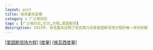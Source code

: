 ```yaml
---
layout: post
title: 伯克霍夫定理
category : 广义相对论
tags : [广义相对论,引力,方程,爱因斯坦]
description: 1923年，伯克霍夫证明了史瓦西几何是爱因斯坦场方程的唯一球对称解
---
```


[[爱因斯坦场方程]](/广义相对论/2023/11/16/爱因斯坦场方程)
[[度量]]()
[[施瓦西度量]]()